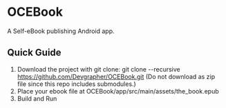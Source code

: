 # OCEBook

A Self-eBook publishing Android app.

## Quick Guide

1. Download the project with git clone: git clone --recursive https://github.com/Devgrapher/OCEBook.git
(Do not download as zip file since this repo includes submodules.)
2. Place your ebook file at OCEBook/app/src/main/assets/the_book.epub
3. Build and Run
